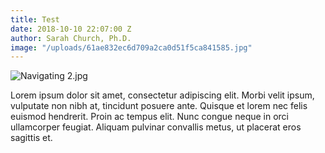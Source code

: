 ```yaml
---
title: Test
date: 2018-10-10 22:07:00 Z
author: Sarah Church, Ph.D.
image: "/uploads/61ae832ec6d709a2ca0d51f5ca841585.jpg"
---
```


![Navigating 2.jpg](/uploads/Navigating%202.jpg)

Lorem ipsum dolor sit amet, consectetur adipiscing elit. Morbi velit ipsum, vulputate non nibh at, tincidunt posuere ante. Quisque et lorem nec felis euismod hendrerit. Proin ac tempus elit. Nunc congue neque in orci ullamcorper feugiat. Aliquam pulvinar convallis metus, ut placerat eros sagittis et.